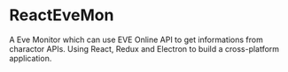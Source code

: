 # ReactEveMon

A Eve Monitor which can use EVE Online API to get informations from charactor APIs. Using React, Redux and Electron to build a cross-platform application.
